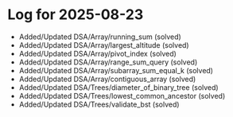# Log for 2025-08-23

- Added/Updated DSA/Array/running_sum (solved)
- Added/Updated DSA/Array/largest_altitude (solved)
- Added/Updated DSA/Array/pivot_index (solved)
- Added/Updated DSA/Array/range_sum_query (solved)
- Added/Updated DSA/Array/subarray_sum_equal_k (solved)
- Added/Updated DSA/Array/contiguous_array (solved)
- Added/Updated DSA/Trees/diameter_of_binary_tree (solved)
- Added/Updated DSA/Trees/lowest_common_ancestor (solved)
- Added/Updated DSA/Trees/validate_bst (solved)